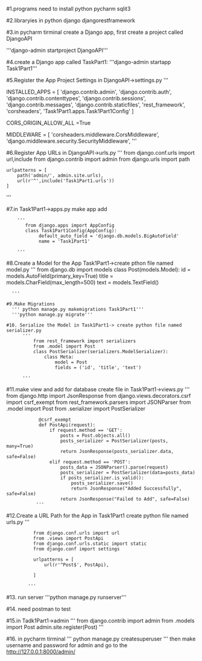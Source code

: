 #1.programs need to install 
  python 
  pycharm
  sqlit3

#2.libraryies in python 
  django
  djangorestframework

#3.in pycharm tirminal  create a Django app, first create a project called DjangoAPI

  '''django-admin startproject DjangoAPI'''

#4.create a Django app called TaskPart1:
  '''django-admin startapp Task1Part1'''
 
#5.Register the App Project Settings in DjangoAPI->settings.py
   '''
 

INSTALLED_APPS = [
    'django.contrib.admin',
    'django.contrib.auth',
    'django.contrib.contenttypes',
    'django.contrib.sessions',
    'django.contrib.messages',
    'django.contrib.staticfiles',
    'rest_framework',
    'corsheaders',
    'Task1Part1.apps.Task1Part1Config'
]


CORS_ORIGIN_ALLOW_ALL =True

MIDDLEWARE = [
    'corsheaders.middleware.CorsMiddleware',
    'django.middleware.security.SecurityMiddleware',
    '''
    
    
#6.Register App URLs in DjangoAPI->urls.py
  '''
    from django.conf.urls import url,include
    from django.contrib import admin
    from django.urls import path



    urlpatterns = [
        path('admin/', admin.site.urls),
        url(r'^',include('Task1Part1.urls'))
    ]
  '''
  
  
  
  #7.in Task1Part1->apps.py make app add
  
        '''
           from django.apps import AppConfig
           class Task1Part1Config(AppConfig):
                default_auto_field = 'django.db.models.BigAutoField'
                name = 'Task1Part1'

        '''
    
   #8.Create a Model for the App Task1Part1->create pthon file named model.py
      '''
          from django.db import models
          class Post(models.Model):
              id = models.AutoField(primary_key=True)
              title = models.CharField(max_length=500)
              text = models.TextField()

      '''
      
    #9.Make Migrations
      ''' python manage.py makemigrations Task1Part1'''
      '''python manage.py migrate'''
      
    #10. Serialize the Model in Task1Part1-> create python file named serializer.py
          '''
              from rest_framework import serializers
              from .model import Post
              class PostSerializer(serializers.ModelSerializer):
                  class Meta:
                      model = Post
                      fields = ('id', 'title', 'text')

          '''
          
   #11.make view and add for database create file in Task1Part1->views.py
            ''' from django.http import JsonResponse
                from django.views.decorators.csrf import csrf_exempt
                from rest_framework.parsers import JSONParser
                from .model import Post
                from .serializer import PostSerializer


                @csrf_exempt
                def PostApi(request):
                    if request.method == 'GET':
                        posts = Post.objects.all()
                        posts_serializer = PostSerializer(posts, many=True)
                        return JsonResponse(posts_serializer.data, safe=False)
                    elif request.method == 'POST':
                        posts_data = JSONParser().parse(request)
                        posts_serializer = PostSerializer(data=posts_data)
                        if posts_serializer.is_valid():
                            posts_serializer.save()
                            return JsonResponse("Added Successfully", safe=False)
                        return JsonResponse("Failed to Add", safe=False)
               '''
  #12.Create a URL Path for the App in Task1Part1 create python file named urls.py
            '''

              from django.conf.urls import url
              from .views import PostApi
              from django.conf.urls.static import static
              from django.conf import settings

              urlpatterns = [
                  url(r'^Post$', PostApi),

              ]

            '''
#13. run server 
      '''python manage.py runserver'''

#14. need postman to test


#15.in Tadk1Part1->admin
      '''
          from django.contrib import admin
          from .models import Post
          admin.site.register(Post)
      '''
      
#16. in pycharm tirminal 
      '''
          python manage.py createsuperuser
      '''
      then make username and password for admin and go to the http://127.0.0.1:8000/admin/


